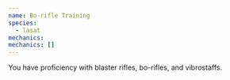 ```yaml
---
name: Bo-rifle Training
species:
  - lasat
mechanics:
mechanics: []
---
```

You have proficiency with blaster rifles, bo-rifles, and vibrostaffs.
